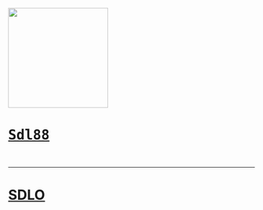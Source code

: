 <pre><img src="IMG_0258" width="204" height="204">
<h1><a href="https://sourdoughlover.github.io/Sdl88/">Sdl88</a></h1>
</pre>
<hr>
<h1><a href="https://sourdoughlover.github.io/SDL0/">SDLO</a></h1>
